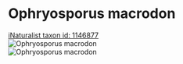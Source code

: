 
Ophryosporus macrodon
=====================
  
[iNaturalist taxon id: 1146877](https://www.inaturalist.org/taxa/1146877)  
![Ophryosporus macrodon](https://inaturalist-open-data.s3.amazonaws.com/photos/102388371/medium.jpeg)  
![Ophryosporus macrodon](https://inaturalist-open-data.s3.amazonaws.com/photos/102388375/medium.jpeg)